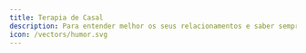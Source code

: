 ```yaml
---
title: Terapia de Casal
description: Para entender melhor os seus relacionamentos e saber sempre como melhorar sua vida matrimonial e sexual.
icon: /vectors/humor.svg
---
```

